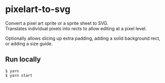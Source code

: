 # pixelart-to-svg

Convert a pixel art sprite or a sprite sheet to SVG.  
Translates individual pixels into rects to allow editing at a pixel level.  

Optionally allows slicing up extra padding, adding a solid background rect, or adding a size guide.

## Run locally
```
$ yarn
$ yarn start
```
